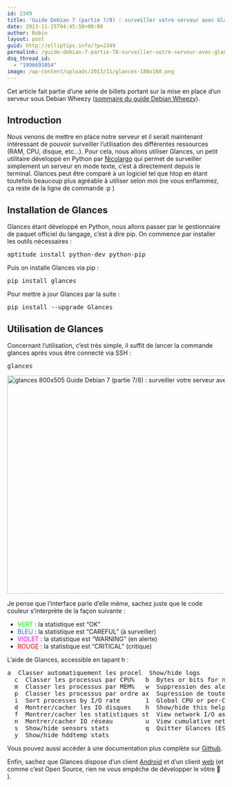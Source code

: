 ```yaml
---
id: 2349
title: 'Guide Debian 7 (partie 7/8) : surveiller votre serveur avec Glances'
date: 2013-11-25T04:45:58+00:00
author: Robin
layout: post
guid: http://elliptips.info/?p=2349
permalink: /guide-debian-7-partie-78-surveiller-votre-serveur-avec-glances/
dsq_thread_id:
  - "1996691054"
image: /wp-content/uploads/2013/11/glances-180x160.png
---
```

Cet article fait partie d&#8217;une série de billets portant sur la mise en place d&#8217;un serveur sous Debian Wheezy ([sommaire du guide Debian Wheezy](http://elliptips.info/guide-sur-linstallation-dun-serveur-sous-debian-7-wheezy/ "Sommaire du guide Debian 7")).

## Introduction

Nous venons de mettre en place notre serveur et il serait maintenant intéressant de pouvoir surveiller l&#8217;utilisation des différentes ressources (RAM, CPU, disque, etc&#8230;). Pour cela, nous allons utiliser Glances, un petit utilitaire développé en Python par [Nicolargo](http://blog.nicolargo.com/) qui permet de surveiller simplement un serveur en mode texte, c&#8217;est à directement depuis le terminal. Glances peut être comparé à un logiciel tel que htop en étant toutefois beaucoup plus agréable à utiliser selon moi (ne vous enflammez, ça reste de la ligne de commande :p )

## Installation de Glances

Glances étant développé en Python, nous allons passer par le gestionnaire de paquet officiel du langage, c&#8217;est à dire pip. On commence par installer les outils nécessaires :

<pre class="lang:sh decode:true">aptitude install python-dev python-pip</pre>

Puis on installe Glances via pip :

<pre class="lang:sh decode:true">pip install glances</pre>

Pour mettre à jour Glances par la suite :

<pre class="lang:sh decode:true">pip install --upgrade Glances</pre>

## Utilisation de Glances

Concernant l&#8217;utilisation, c&#8217;est très simple, il suffit de lancer la commande glances après vous être connecté via SSH :

<pre class="lang:sh decode:true">glances</pre>

<img class="aligncenter size-large wp-image-2351" alt="glances 800x505 Guide Debian 7 (partie 7/8) : surveiller votre serveur avec Glances" src="http://elliptips.info/wp-content/uploads/2013/11/glances-800x505.png" width="800" height="505" srcset="http://elliptips.info/wp-content/uploads/2013/11/glances-800x505.png 800w, http://elliptips.info/wp-content/uploads/2013/11/glances-300x189.png 300w, http://elliptips.info/wp-content/uploads/2013/11/glances.png 874w" sizes="(max-width: 800px) 100vw, 800px" title="Guide Debian 7 (partie 7/8) : surveiller votre serveur avec Glances photo" />

Je pense que l&#8217;interface parle d&#8217;elle même, sachez juste que le code couleur s&#8217;interprète de la façon suivante :

  * <span style="color: #00ff00;">VERT</span> : la statistique est &#8220;OK&#8221;
  * <span style="color: #3366ff;">BLEU</span> : la statistique est &#8220;CAREFUL&#8221; (à surveiller)
  * <span style="color: #ff00ff;">VIOLET</span> : la statistique est &#8220;WARNING&#8221; (en alerte)
  * <span style="color: #ff0000;">ROUGE</span> : la statistique est &#8220;CRITICAL&#8221; (critique)

L&#8217;aide de Glances, accessible en tapant h :

<pre class="lang:default decode:true">a  Classer automatiquement les procel  Show/hide logs
  c  Classer les processus par CPU%   b  Bytes or bits for network I/O
  m  Classer les processus par MEM%   w  Suppression des alertes warning
  p  Classer les processus par ordre ax  Supression de toutes les alertes
  i  Sort processes by I/O rate       1  Global CPU or per-CPU stats
  d  Montrer/cacher les IO disques    h  Show/hide this help screen
  f  Montrer/cacher les statistiques st  View network I/O as combination
  n  Montrer/cacher IO réseau         u  View cumulative network I/O
  s  Show/hide sensors stats          q  Quitter Glances (ESC ou Ctrl-C marc
  y  Show/hide hddtemp stats</pre>

Vous pouvez aussi accéder à une documentation plus complète sur [Github](https://github.com/nicolargo/glances/blob/master/docs/glances-doc.rst "La documentation complète de Glances").

Enfin, sachez que Glances dispose d&#8217;un client [Android](https://play.google.com/store/apps/details?id=org.jrenner.androidglances "Le client Android de Glances") et d&#8217;un client [web](https://github.com/spin0us/MetaGlances "Le client web de Glances") (et comme c&#8217;est Open Source, rien ne vous empêche de développer le vôtre 🙂 ).